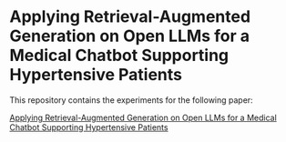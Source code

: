 # Applying Retrieval-Augmented Generation on Open LLMs for a Medical Chatbot Supporting Hypertensive Patients

This repository contains the experiments for the following paper: 

[Applying Retrieval-Augmented Generation on Open LLMs
for a Medical Chatbot Supporting Hypertensive Patients](https://github.com/MatteoMagnini/paper-2025-joms-rag-hypertension)